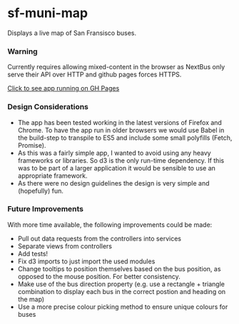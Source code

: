 # sf-muni-map

Displays a live map of San Fransisco buses.

### Warning
Currently requires allowing mixed-content in the browser as NextBus only serve their API over HTTP and github pages forces HTTPS.

[Click to see app running on GH Pages](https://kpbp.github.io/sf-muni-map/)

### Design Considerations
* The app has been tested working in the latest versions of Firefox and Chrome. To have the app run in older browsers we would use Babel in the build-step to transpile to ES5 and include some small polyfills (Fetch, Promise).
* As this was a fairly simple app, I wanted to avoid using any heavy frameworks or libraries. So d3 is the only run-time dependency. If this was to be part of a larger application it would be sensible to use an appropriate framework.
* As there were no design guidelines the design is very simple and (hopefully) fun.


### Future Improvements
With more time available, the following improvements could be made:
* Pull out data requests from the controllers into services
* Separate views from controllers
* Add tests!
* Fix d3 imports to just import the used modules
* Change tooltips to position themselves based on the bus position, as opposed to the mouse position. For better consistency.
* Make use of the bus direction property (e.g. use a rectangle + triangle combination to display each bus in the correct postion and heading on the map)
* Use a more precise colour picking method to ensure unique colours for buses

